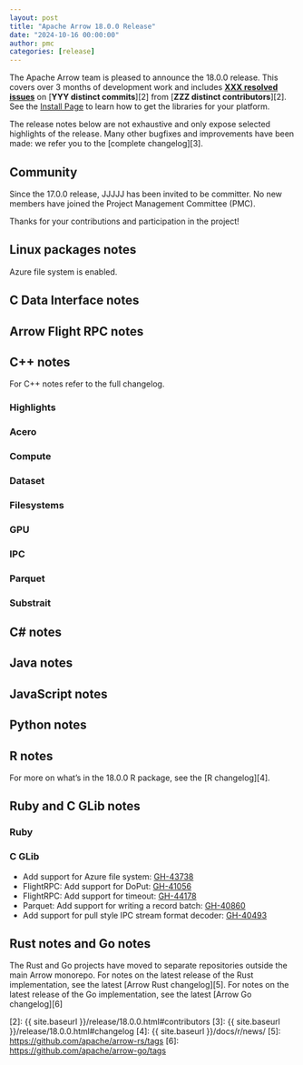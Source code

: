 ```yaml
---
layout: post
title: "Apache Arrow 18.0.0 Release"
date: "2024-10-16 00:00:00"
author: pmc
categories: [release]
---
```

<!--
{% comment %}
Licensed to the Apache Software Foundation (ASF) under one or more
contributor license agreements.  See the NOTICE file distributed with
this work for additional information regarding copyright ownership.
The ASF licenses this file to you under the Apache License, Version 2.0
(the "License"); you may not use this file except in compliance with
the License.  You may obtain a copy of the License at

http://www.apache.org/licenses/LICENSE-2.0

Unless required by applicable law or agreed to in writing, software
distributed under the License is distributed on an "AS IS" BASIS,
WITHOUT WARRANTIES OR CONDITIONS OF ANY KIND, either express or implied.
See the License for the specific language governing permissions and
limitations under the License.
{% endcomment %}
-->


The Apache Arrow team is pleased to announce the 18.0.0 release. This covers
over 3 months of development work and includes [**XXX resolved issues**][1]
on [**YYY distinct commits**][2] from [**ZZZ distinct contributors**][2].
See the [Install Page](https://arrow.apache.org/install/)
to learn how to get the libraries for your platform.

The release notes below are not exhaustive and only expose selected highlights
of the release. Many other bugfixes and improvements have been made: we refer
you to the [complete changelog][3].

## Community

Since the 17.0.0 release, JJJJJ has been invited to be committer.
No new members have joined the Project Management Committee (PMC).

Thanks for your contributions and participation in the project!

## Linux packages notes

Azure file system is enabled.

## C Data Interface notes


## Arrow Flight RPC notes


## C++ notes

For C++ notes refer to the full changelog.

### Highlights


### Acero


### Compute


### Dataset


### Filesystems


### GPU


### IPC


### Parquet


### Substrait


## C# notes


## Java notes


## JavaScript notes


## Python notes


## R notes

For more on what’s in the 18.0.0 R package, see the [R changelog][4].

## Ruby and C GLib notes

### Ruby

### C GLib

* Add support for Azure file system: [GH-43738](https://github.com/apache/arrow/issues/43738)
* FlightRPC: Add support for DoPut: [GH-41056](https://github.com/apache/arrow/issues/41056)
* FlightRPC: Add support for timeout: [GH-44178](https://github.com/apache/arrow/issues/44178)
* Parquet: Add support for writing a record batch: [GH-40860](https://github.com/apache/arrow/issues/40860)
* Add support for pull style IPC stream format decoder: [GH-40493](https://github.com/apache/arrow/issues/40493)

## Rust notes and Go notes

The Rust and Go projects have moved to separate repositories outside the
main Arrow monorepo. For notes on the latest release of the Rust
implementation, see the latest [Arrow Rust changelog][5].
For notes on the latest release of the Go implementation, see the latest
[Arrow Go changelog][6]

[1]: https://github.com/apache/arrow/milestone/64?closed=1
[2]: {{ site.baseurl }}/release/18.0.0.html#contributors
[3]: {{ site.baseurl }}/release/18.0.0.html#changelog
[4]: {{ site.baseurl }}/docs/r/news/
[5]: https://github.com/apache/arrow-rs/tags
[6]: https://github.com/apache/arrow-go/tags
